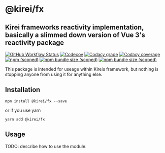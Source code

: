# @kirei/fx
## Kirei frameworks reactivity implementation, basically a slimmed down version of Vue 3's reactivity package
[![GitHub Workflow Status](https://img.shields.io/github/workflow/status/ifaxity/kirei/E2E%20and%20Unit%20Tests?style=for-the-badge&logo=github)](https://github.com/iFaxity/kirei/actions)
[![Codecov](https://img.shields.io/codecov/c/github/ifaxity/kirei?style=for-the-badge&logo=codecov)](https://codecov.io/gh/iFaxity/kirei)
[![Codacy grade](https://img.shields.io/codacy/grade/dbdf69a34ba64733ace9d8aa204248ab?style=for-the-badge&logo=codacy)](https://app.codacy.com/manual/iFaxity/kirei/dashboard)
[![Codacy coverage](https://img.shields.io/codacy/coverage/dbdf69a34ba64733ace9d8aa204248ab?style=for-the-badge&logo=codacy)](https://app.codacy.com/manual/iFaxity/kirei/dashboard)
[![npm (scoped)](https://img.shields.io/npm/v/@kirei/fx?style=for-the-badge&logo=npm)](https://npmjs.org/package/@kirei/fx)
[![npm bundle size (scoped)](https://img.shields.io/bundlephobia/min/@kirei/fx?label=Bundle%20size&style=for-the-badge)](https://npmjs.org/package/@kirei/fx)
[![npm bundle size (scoped)](https://img.shields.io/bundlephobia/minzip/@kirei/fx?label=Bundle%20size%20%28gzip%29&style=for-the-badge)](https://npmjs.org/package/@kirei/fx)

This package is intended for useage within Kireis framework, but nothing is stopping anyone from using it for anything else.

## Installation
`npm install @kirei/fx --save`

or if you use yarn

`yarn add @kirei/fx`

## Usage
TODO: describe how to use the module:
